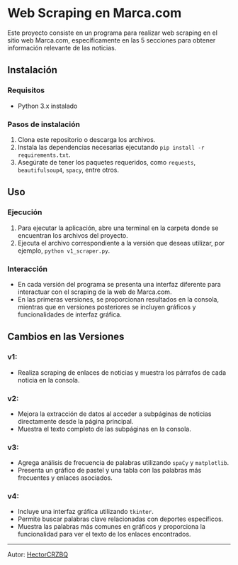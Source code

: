 # Web Scraping en Marca.com

Este proyecto consiste en un programa para realizar web scraping en el sitio web Marca.com, específicamente en las 5 secciones para obtener información relevante de las noticias.

## Instalación

### Requisitos
- Python 3.x instalado

### Pasos de instalación
1. Clona este repositorio o descarga los archivos.
2. Instala las dependencias necesarias ejecutando `pip install -r requirements.txt`.
3. Asegúrate de tener los paquetes requeridos, como `requests`, `beautifulsoup4`, `spacy`, entre otros.

## Uso

### Ejecución
1. Para ejecutar la aplicación, abre una terminal en la carpeta donde se encuentran los archivos del proyecto.
2. Ejecuta el archivo correspondiente a la versión que deseas utilizar, por ejemplo, `python v1_scraper.py`.

### Interacción
- En cada versión del programa se presenta una interfaz diferente para interactuar con el scraping de la web de Marca.com.
- En las primeras versiones, se proporcionan resultados en la consola, mientras que en versiones posteriores se incluyen gráficos y funcionalidades de interfaz gráfica.

## Cambios en las Versiones

### v1:
- Realiza scraping de enlaces de noticias y muestra los párrafos de cada noticia en la consola.

### v2:
- Mejora la extracción de datos al acceder a subpáginas de noticias directamente desde la página principal.
- Muestra el texto completo de las subpáginas en la consola.

### v3:
- Agrega análisis de frecuencia de palabras utilizando `spaCy` y `matplotlib`.
- Presenta un gráfico de pastel y una tabla con las palabras más frecuentes y enlaces asociados.

### v4:
- Incluye una interfaz gráfica utilizando `tkinter`.
- Permite buscar palabras clave relacionadas con deportes específicos.
- Muestra las palabras más comunes en gráficos y proporciona la funcionalidad para ver el texto de los enlaces encontrados.

---
Autor:
[HectorCRZBQ](https://github.com/HectorCRZBQ)
